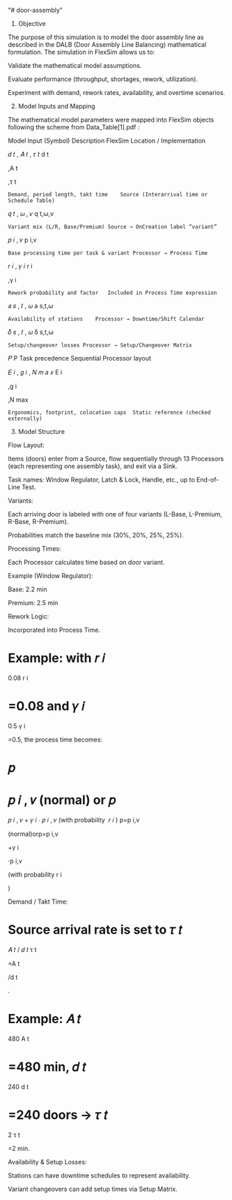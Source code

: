 "# door-assembly" 
1. Objective

The purpose of this simulation is to model the door assembly line as described in the DALB (Door Assembly Line Balancing) mathematical formulation. The simulation in FlexSim allows us to:

Validate the mathematical model assumptions.

Evaluate performance (throughput, shortages, rework, utilization).

Experiment with demand, rework rates, availability, and overtime scenarios.

2. Model Inputs and Mapping

The mathematical model parameters were mapped into FlexSim objects following the scheme from Data_Table[1].pdf
:

Model Input (Symbol)	Description	FlexSim Location / Implementation

𝑑
𝑡
,
𝐴
𝑡
,
𝜏
𝑡
d
t
	​

,A
t
	​

,τ
t
	​

	Demand, period length, takt time	Source (Interarrival time or Schedule Table)

𝑞
𝑡
,
𝜔
,
𝑣
q
t,ω,v
	​

	Variant mix (L/R, Base/Premium)	Source → OnCreation label “variant”

𝑝
𝑖
,
𝑣
p
i,v
	​

	Base processing time per task & variant	Processor → Process Time

𝑟
𝑖
,
𝛾
𝑖
r
i
	​

,γ
i
	​

	Rework probability and factor	Included in Process Time expression

𝑎
𝑠
,
𝑡
,
𝜔
a
s,t,ω
	​

	Availability of stations	Processor → Downtime/Shift Calendar

𝛿
𝑠
,
𝑡
,
𝜔
δ
s,t,ω
	​

	Setup/changeover losses	Processor → Setup/Changeover Matrix

𝑃
P	Task precedence	Sequential Processor layout

𝐸
𝑖
,
𝑔
𝑖
,
𝑁
𝑚
𝑎
𝑥
E
i
	​

,g
i
	​

,N
max
	​

	Ergonomics, footprint, colocation caps	Static reference (checked externally)
3. Model Structure

Flow Layout:

Items (doors) enter from a Source, flow sequentially through 13 Processors (each representing one assembly task), and exit via a Sink.

Task names: Window Regulator, Latch & Lock, Handle, etc., up to End-of-Line Test.

Variants:

Each arriving door is labeled with one of four variants (L-Base, L-Premium, R-Base, R-Premium).

Probabilities match the baseline mix (30%, 20%, 25%, 25%).

Processing Times:

Each Processor calculates time based on door variant.

Example (Window Regulator):

Base: 2.2 min

Premium: 2.5 min

Rework Logic:

Incorporated into Process Time.

Example: with 
𝑟
𝑖
=
0.08
r
i
	​

=0.08 and 
𝛾
𝑖
=
0.5
γ
i
	​

=0.5, the process time becomes:

𝑝
=
𝑝
𝑖
,
𝑣
(normal)
or
𝑝
=
𝑝
𝑖
,
𝑣
+
𝛾
𝑖
⋅
𝑝
𝑖
,
𝑣
(with probability 
𝑟
𝑖
)
p=p
i,v
	​

(normal)orp=p
i,v
	​

+γ
i
	​

⋅p
i,v
	​

(with probability r
i
	​

)

Demand / Takt Time:

Source arrival rate is set to 
𝜏
𝑡
=
𝐴
𝑡
/
𝑑
𝑡
τ
t
	​

=A
t
	​

/d
t
	​

.

Example: 
𝐴
𝑡
=
480
A
t
	​

=480 min, 
𝑑
𝑡
=
240
d
t
	​

=240 doors → 
𝜏
𝑡
=
2
τ
t
	​

=2 min.

Availability & Setup Losses:

Stations can have downtime schedules to represent availability.

Variant changeovers can add setup times via Setup Matrix.
